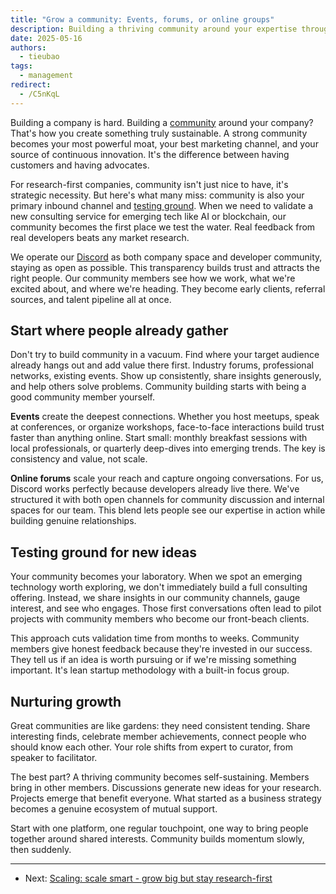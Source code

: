 ```yaml
---
title: "Grow a community: Events, forums, or online groups"
description: Building a thriving community around your expertise through events, forums, and online groups. Learn how community becomes your strongest moat and growth engine.
date: 2025-05-16
authors:
  - tieubao
tags:
  - management
redirect:
  - /C5nKqL
---
```


Building a company is hard. Building a [community](/handbook/community) around your company? That's how you create something truly sustainable. A strong community becomes your most powerful moat, your best marketing channel, and your source of continuous innovation. It's the difference between having customers and having advocates.

For research-first companies, community isn't just nice to have, it's strategic necessity. But here's what many miss: community is also your primary inbound channel and [testing ground](/consulting/navigate/test-the-water). When we need to validate a new consulting service for emerging tech like AI or blockchain, our community becomes the first place we test the water. Real feedback from real developers beats any market research.

We operate our [Discord](/handbook/community/discord) as both company space and developer community, staying as open as possible. This transparency builds trust and attracts the right people. Our community members see how we work, what we're excited about, and where we're heading. They become early clients, referral sources, and talent pipeline all at once.

## Start where people already gather

Don't try to build community in a vacuum. Find where your target audience already hangs out and add value there first. Industry forums, professional networks, existing events. Show up consistently, share insights generously, and help others solve problems. Community building starts with being a good community member yourself.

**Events** create the deepest connections. Whether you host meetups, speak at conferences, or organize workshops, face-to-face interactions build trust faster than anything online. Start small: monthly breakfast sessions with local professionals, or quarterly deep-dives into emerging trends. The key is consistency and value, not scale.

**Online forums** scale your reach and capture ongoing conversations. For us, Discord works perfectly because developers already live there. We've structured it with both open channels for community discussion and internal spaces for our team. This blend lets people see our expertise in action while building genuine relationships.

## Testing ground for new ideas

Your community becomes your laboratory. When we spot an emerging technology worth exploring, we don't immediately build a full consulting offering. Instead, we share insights in our community channels, gauge interest, and see who engages. Those first conversations often lead to pilot projects with community members who become our front-beach clients.

This approach cuts validation time from months to weeks. Community members give honest feedback because they're invested in our success. They tell us if an idea is worth pursuing or if we're missing something important. It's lean startup methodology with a built-in focus group.

## Nurturing growth

Great communities are like gardens: they need consistent tending. Share interesting finds, celebrate member achievements, connect people who should know each other. Your role shifts from expert to curator, from speaker to facilitator.

The best part? A thriving community becomes self-sustaining. Members bring in other members. Discussions generate new ideas for your research. Projects emerge that benefit everyone. What started as a business strategy becomes a genuine ecosystem of mutual support.

Start with one platform, one regular touchpoint, one way to bring people together around shared interests. Community builds momentum slowly, then suddenly.

---

- Next: [Scaling: scale smart - grow big but stay research-first](scaling.md)
